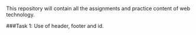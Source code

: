 This repository will contain all the assignments and practice content of web technology.


###Task 1:
Use of header, footer and id.
